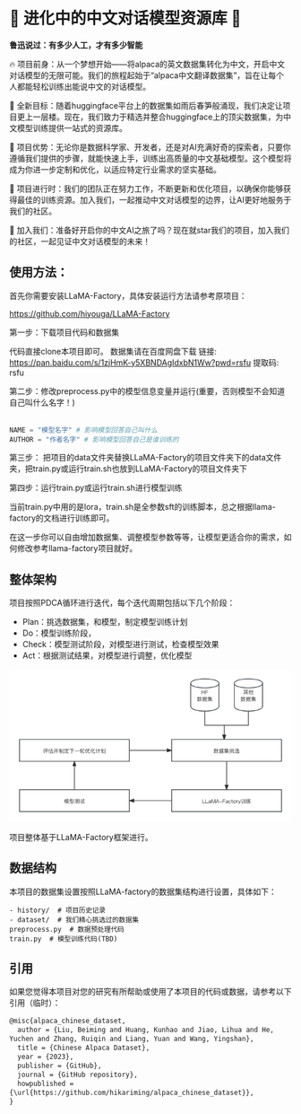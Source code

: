 # 🚀 进化中的中文对话模型资源库 🚀

**鲁迅说过：有多少人工，才有多少智能**



🔥 项目前身：从一个梦想开始——将alpaca的英文数据集转化为中文，开启中文对话模型的无限可能。我们的旅程起始于“alpaca中文翻译数据集”，旨在让每个人都能轻松训练出能说中文的对话模型。

🌟 全新目标：随着huggingface平台上的数据集如雨后春笋般涌现，我们决定让项目更上一层楼。现在，我们致力于精选并整合huggingface上的顶尖数据集，为中文模型训练提供一站式的资源库。

🎯 项目优势：无论你是数据科学家、开发者，还是对AI充满好奇的探索者，只要你遵循我们提供的步骤，就能快速上手，训练出高质量的中文基础模型。这个模型将成为你进一步定制和优化，以适应特定行业需求的坚实基础。

🚧 项目进行时：我们的团队正在努力工作，不断更新和优化项目，以确保你能够获得最佳的训练资源。加入我们，一起推动中文对话模型的边界，让AI更好地服务于我们的社区。

🤝 加入我们：准备好开启你的中文AI之旅了吗？现在就star我们的项目，加入我们的社区，一起见证中文对话模型的未来！

## 使用方法：

首先你需要安装LLaMA-Factory，具体安装运行方法请参考原项目：

https://github.com/hiyouga/LLaMA-Factory


第一步：下载项目代码和数据集

代码直接clone本项目即可。
数据集请在百度网盘下载
链接: https://pan.baidu.com/s/1zjHmK-y5XBNDAgIdxbN1Ww?pwd=rsfu 提取码: rsfu 


第二步：修改preprocess.py中的模型信息变量并运行(重要，否则模型不会知道自己叫什么名字！)

```python

NAME = "模型名字" # 影响模型回答自己叫什么
AUTHOR = "作者名字" # 影响模型回答自己是谁训练的

```

第三步： 把项目的data文件夹替换LLaMA-Factory的项目文件夹下的data文件夹，把train.py或运行train.sh也放到LLaMA-Factory的项目文件夹下

第四步：运行train.py或运行train.sh进行模型训练

当前train.py中用的是lora，train.sh是全参数sft的训练脚本，总之根据llama-factory的文档进行训练即可。

在这一步你可以自由增加数据集、调整模型参数等等，让模型更适合你的需求，如何修改参考llama-factory项目就好。



## 整体架构

项目按照PDCA循环进行迭代，每个迭代周期包括以下几个阶段：

- Plan：挑选数据集，和模型，制定模型训练计划
- Do：模型训练阶段，
- Check：模型测试阶段，对模型进行测试，检查模型效果
- Act：根据测试结果，对模型进行调整，优化模型

![整体结构如图所示](./projstru.png)

项目整体基于LLaMA-Factory框架进行。

## 数据结构

本项目的数据集设置按照LLaMA-factory的数据集结构进行设置，具体如下：


```
- history/  # 项目历史记录
- dataset/  # 我们精心挑选过的数据集
preprocess.py  # 数据预处理代码
train.py  # 模型训练代码(TBD)
```

## 引用

如果您觉得本项目对您的研究有所帮助或使用了本项目的代码或数据，请参考以下引用（临时）：
```
@misc{alpaca_chinese_dataset,
  author = {Liu, Beiming and Huang, Kunhao and Jiao, Lihua and He, Yuchen and Zhang, Ruiqin and Liang, Yuan and Wang, Yingshan},
  title = {Chinese Alpaca Dataset},
  year = {2023},
  publisher = {GitHub},
  journal = {GitHub repository},
  howpublished = {\url{https://github.com/hikariming/alpaca_chinese_dataset}},
}
```
